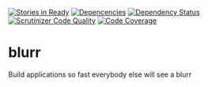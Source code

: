 [![Stories in Ready](https://badge.waffle.io/jfugett/blurr.png?label=ready&title=Ready)](https://waffle.io/jfugett/blurr)
[![Depencencies](https://david-dm.org/jfugett/blurr.png)](https://david-dm.org/jfugett/blurr)
[![Dependency Status](https://gemnasium.com/jfugett/blurr.svg)](https://gemnasium.com/jfugett/blurr)
[![Scrutinizer Code Quality](https://scrutinizer-ci.com/g/jfugett/blurr/badges/quality-score.png?s=3ac30ff3857d60bb1e921000cd015c05cab92307)](https://scrutinizer-ci.com/g/jfugett/blurr/)
[![Code Coverage](https://scrutinizer-ci.com/g/jfugett/blurr/badges/coverage.png?s=ce0e2655c107bb2085871f10f6d0f5aa358cef82)](https://scrutinizer-ci.com/g/jfugett/blurr/)


blurr
=====

Build applications so fast everybody else will see a blurr
